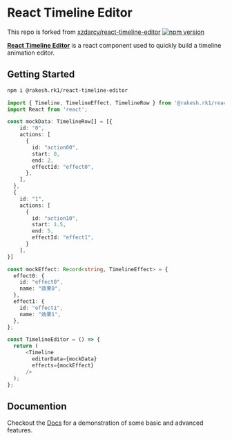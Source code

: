 # React Timeline Editor
This repo is forked from [xzdarcy/react-timeline-editor](https://github.com/xzdarcy/react-timeline-editor)
[![npm version](https://img.shields.io/npm/v/@rakesh.rk1/react-timeline-editor.svg?style=flat-square)](https://www.npmjs.com/package/@rakesh.rk1/react-timeline-editor)

**[React Timeline Editor](https://zdarcy.com/)** is a react component used to quickly build a timeline animation editor.

## Getting Started

```bash
npm i @rakesh.rk1/react-timeline-editor
```

```ts
import { Timeline, TimelineEffect, TimelineRow } from '@rakesh.rk1/react-timeline-editor';
import React from 'react';

const mockData: TimelineRow[] = [{
    id: "0",
    actions: [
      {
        id: "action00",
        start: 0,
        end: 2,
        effectId: "effect0",
      },
    ],
  },
  {
    id: "1",
    actions: [
      {
        id: "action10",
        start: 1.5,
        end: 5,
        effectId: "effect1",
      }
    ],
}]

const mockEffect: Record<string, TimelineEffect> = {
  effect0: {
    id: "effect0",
    name: "效果0",
  },
  effect1: {
    id: "effect1",
    name: "效果1",
  },
};

const TimelineEditor = () => {
  return (
      <Timeline
        editorData={mockData}
        effects={mockEffect}
      />
  );
};
```

## Documention
Checkout the [Docs](https://zdarcy.com/) for a demonstration of some basic and advanced features.

